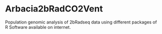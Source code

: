 # Arbacia2bRadCO2Vent
Population genomic analysis of 2bRadseq data using different packages of R Software available on internet.
